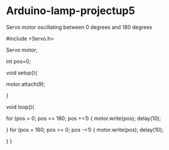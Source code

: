 # Arduino-lamp-projectup5
Servo motor oscillating between 0 degrees and 180 degrees



#include <Servo.h>

Servo motor; 

int pos=0;

void setup(){

motor.attach(9);



}

void loop(){

  for (pos = 0; pos <= 180; pos +=1) {
  motor.write(pos);
  delay(10);

  }
  for (pos = 180; pos >= 0; pos -=1) {
  motor.write(pos);
  delay(10);

  }
}
